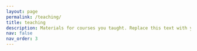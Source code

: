 ```yaml
---
layout: page
permalink: /teaching/
title: teaching
description: Materials for courses you taught. Replace this text with your description.
nav: false
nav_order: 3
---
```

